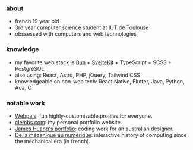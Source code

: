### about
- french 19 year old
- 3rd year computer science student at IUT de Toulouse
- obssessed with computers and web technologies

### knowledge
- my favorite web stack is [Bun](https://bun.sh) + [SvelteKit](https://svelte.dev) + TypeScript + SCSS + PostgreSQL
- also using: React, Astro, PHP, jQuery, Tailwind CSS
- knowledgeable on non-web tech: React Native, Flutter, Java, Python, Ada, C

### notable work
- [Webpals](https://webpals.clembs.com/clembs): fun highly-customizable profiles for everyone.
- [clembs.com](https://clembs.com): my personal portfolio website.
- [James Huang's portfolio](https://jamesdesigns.clembs.com): coding work for an australian designer.
- [De la mécanique au numérique](https://mecanique-numerique.vercel.app): interactive history of computing since the mechanical era (in french).
